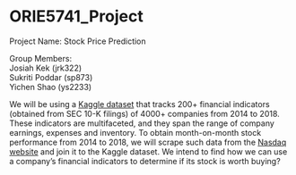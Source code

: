 # ORIE5741_Project
  
Project Name: Stock Price Prediction  
  
Group Members:  
Josiah Kek (jrk322)     
Sukriti Poddar (sp873)  
Yichen Shao (ys2233)  


We will be using a [Kaggle dataset](https://www.kaggle.com/cnic92/200-financial-indicators-of-us-stocks-20142018) that tracks 200+ financial indicators (obtained from SEC 10-K filings) of 4000+ companies from 2014 to 2018. These indicators are multifaceted, and they span the range of company earnings, expenses and inventory. To obtain month-on-month stock performance from 2014 to 2018, we will scrape such data from the [Nasdaq website](https://www.nasdaq.com/market-activity/stocks) and join it to the Kaggle dataset.
We intend to find how we can use a company’s financial indicators to determine if its stock is worth buying?
